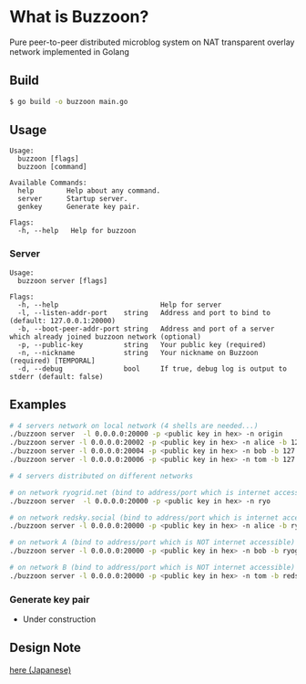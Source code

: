 # What is Buzzoon?
Pure peer-to-peer distributed microblog system on NAT transparent overlay network implemented in Golang

## Build
```bash
$ go build -o buzzoon main.go
```

## Usage
```
Usage:
  buzzoon [flags]
  buzzoon [command]

Available Commands:
  help        Help about any command.
  server      Startup server.
  genkey      Generate key pair.

Flags:
  -h, --help   Help for buzzoon
```

### Server

```
Usage:
  buzzoon server [flags]

Flags:
  -h, --help                         Help for server
  -l, --listen-addr-port    string   Address and port to bind to (default: 127.0.0.1:20000)
  -b, --boot-peer-addr-port string   Address and port of a server which already joined buzzoon network (optional)
  -p, --public-key          string   Your public key (required)
  -n, --nickname            string   Your nickname on Buzzoon (required) [TEMPORAL]
  -d, --debug               bool     If true, debug log is output to stderr (default: false)
```

## Examples
```bash
# 4 servers network on local network (4 shells are needed...)
./buzzoon server  -l 0.0.0.0:20000 -p <public key in hex> -n origin
./buzzoon server -l 0.0.0.0:20002 -p <public key in hex> -n alice -b 127.0.0.1:20000 
./buzzoon server -l 0.0.0.0:20004 -p <public key in hex> -n bob -b 127.0.0.1:20002
./buzzoon server -l 0.0.0.0:20006 -p <public key in hex> -n tom -b 127.0.0.1:20000
```

```bash
# 4 servers distributed on different networks

# on network ryogrid.net (bind to address/port which is internet accessible)
./buzzoon server  -l 0.0.0.0:20000 -p <public key in hex> -n ryo

# on network redsky.social (bind to address/port which is internet accessible)
./buzzoon server -l 0.0.0.0:20000 -p <public key in hex> -n alice -b ryogrid.net:20000 

# on network A (bind to address/port which is NOT internet accessible)
./buzzoon server -l 0.0.0.0:20000 -p <public key in hex> -n bob -b ryogrid.net:20000

# on network B (bind to address/port which is NOT internet accessible)
./buzzoon server -l 0.0.0.0:20000 -p <public key in hex> -n tom -b redsky.social:20000
```

### Generate key pair
- Under construction

## Design Note
[here (Japanese)](https://gist.github.com/ryogrid/0ba0d825c3bb840dffa519c5ab91d4ff)
